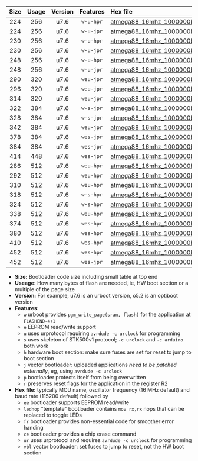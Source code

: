 |Size|Usage|Version|Features|Hex file|
|:-:|:-:|:-:|:-:|:--|
|224|256|u7.6|`w-u-hpr`|[atmega88_16mhz_1000000bps_ur.hex](https://raw.githubusercontent.com/stefanrueger/urboot/main/atmega88_16mhz_1000000bps_ur.hex)|
|224|256|u7.6|`w-u-jpr`|[atmega88_16mhz_1000000bps_ur_vbl.hex](https://raw.githubusercontent.com/stefanrueger/urboot/main/atmega88_16mhz_1000000bps_ur_vbl.hex)|
|230|256|u7.6|`w-u-hpr`|[atmega88_16mhz_1000000bps_lednop_ur.hex](https://raw.githubusercontent.com/stefanrueger/urboot/main/atmega88_16mhz_1000000bps_lednop_ur.hex)|
|230|256|u7.6|`w-u-jpr`|[atmega88_16mhz_1000000bps_lednop_ur_vbl.hex](https://raw.githubusercontent.com/stefanrueger/urboot/main/atmega88_16mhz_1000000bps_lednop_ur_vbl.hex)|
|248|256|u7.6|`w-u-hpr`|[atmega88_16mhz_1000000bps_lednop_fr_ur.hex](https://raw.githubusercontent.com/stefanrueger/urboot/main/atmega88_16mhz_1000000bps_lednop_fr_ur.hex)|
|248|256|u7.6|`w-u-jpr`|[atmega88_16mhz_1000000bps_lednop_fr_ur_vbl.hex](https://raw.githubusercontent.com/stefanrueger/urboot/main/atmega88_16mhz_1000000bps_lednop_fr_ur_vbl.hex)|
|290|320|u7.6|`weu-jpr`|[atmega88_16mhz_1000000bps_ee_ur_vbl.hex](https://raw.githubusercontent.com/stefanrueger/urboot/main/atmega88_16mhz_1000000bps_ee_ur_vbl.hex)|
|296|320|u7.6|`weu-jpr`|[atmega88_16mhz_1000000bps_ee_lednop_ur_vbl.hex](https://raw.githubusercontent.com/stefanrueger/urboot/main/atmega88_16mhz_1000000bps_ee_lednop_ur_vbl.hex)|
|314|320|u7.6|`weu-jpr`|[atmega88_16mhz_1000000bps_ee_lednop_fr_ur_vbl.hex](https://raw.githubusercontent.com/stefanrueger/urboot/main/atmega88_16mhz_1000000bps_ee_lednop_fr_ur_vbl.hex)|
|322|384|u7.6|`w-s-jpr`|[atmega88_16mhz_1000000bps_vbl.hex](https://raw.githubusercontent.com/stefanrueger/urboot/main/atmega88_16mhz_1000000bps_vbl.hex)|
|328|384|u7.6|`w-s-jpr`|[atmega88_16mhz_1000000bps_lednop_vbl.hex](https://raw.githubusercontent.com/stefanrueger/urboot/main/atmega88_16mhz_1000000bps_lednop_vbl.hex)|
|342|384|u7.6|`weu-jpr`|[atmega88_16mhz_1000000bps_ee_lednop_fr_ce_ur_vbl.hex](https://raw.githubusercontent.com/stefanrueger/urboot/main/atmega88_16mhz_1000000bps_ee_lednop_fr_ce_ur_vbl.hex)|
|378|384|u7.6|`wes-jpr`|[atmega88_16mhz_1000000bps_ee_vbl.hex](https://raw.githubusercontent.com/stefanrueger/urboot/main/atmega88_16mhz_1000000bps_ee_vbl.hex)|
|384|384|u7.6|`wes-jpr`|[atmega88_16mhz_1000000bps_ee_lednop_vbl.hex](https://raw.githubusercontent.com/stefanrueger/urboot/main/atmega88_16mhz_1000000bps_ee_lednop_vbl.hex)|
|414|448|u7.6|`wes-jpr`|[atmega88_16mhz_1000000bps_ee_lednop_fr_vbl.hex](https://raw.githubusercontent.com/stefanrueger/urboot/main/atmega88_16mhz_1000000bps_ee_lednop_fr_vbl.hex)|
|286|512|u7.6|`weu-hpr`|[atmega88_16mhz_1000000bps_ee_ur.hex](https://raw.githubusercontent.com/stefanrueger/urboot/main/atmega88_16mhz_1000000bps_ee_ur.hex)|
|292|512|u7.6|`weu-hpr`|[atmega88_16mhz_1000000bps_ee_lednop_ur.hex](https://raw.githubusercontent.com/stefanrueger/urboot/main/atmega88_16mhz_1000000bps_ee_lednop_ur.hex)|
|310|512|u7.6|`weu-hpr`|[atmega88_16mhz_1000000bps_ee_lednop_fr_ur.hex](https://raw.githubusercontent.com/stefanrueger/urboot/main/atmega88_16mhz_1000000bps_ee_lednop_fr_ur.hex)|
|318|512|u7.6|`w-s-hpr`|[atmega88_16mhz_1000000bps.hex](https://raw.githubusercontent.com/stefanrueger/urboot/main/atmega88_16mhz_1000000bps.hex)|
|324|512|u7.6|`w-s-hpr`|[atmega88_16mhz_1000000bps_lednop.hex](https://raw.githubusercontent.com/stefanrueger/urboot/main/atmega88_16mhz_1000000bps_lednop.hex)|
|338|512|u7.6|`weu-hpr`|[atmega88_16mhz_1000000bps_ee_lednop_fr_ce_ur.hex](https://raw.githubusercontent.com/stefanrueger/urboot/main/atmega88_16mhz_1000000bps_ee_lednop_fr_ce_ur.hex)|
|374|512|u7.6|`wes-hpr`|[atmega88_16mhz_1000000bps_ee.hex](https://raw.githubusercontent.com/stefanrueger/urboot/main/atmega88_16mhz_1000000bps_ee.hex)|
|380|512|u7.6|`wes-hpr`|[atmega88_16mhz_1000000bps_ee_lednop.hex](https://raw.githubusercontent.com/stefanrueger/urboot/main/atmega88_16mhz_1000000bps_ee_lednop.hex)|
|410|512|u7.6|`wes-hpr`|[atmega88_16mhz_1000000bps_ee_lednop_fr.hex](https://raw.githubusercontent.com/stefanrueger/urboot/main/atmega88_16mhz_1000000bps_ee_lednop_fr.hex)|
|452|512|u7.6|`wes-hpr`|[atmega88_16mhz_1000000bps_ee_lednop_fr_ce.hex](https://raw.githubusercontent.com/stefanrueger/urboot/main/atmega88_16mhz_1000000bps_ee_lednop_fr_ce.hex)|
|452|512|u7.6|`wes-jpr`|[atmega88_16mhz_1000000bps_ee_lednop_fr_ce_vbl.hex](https://raw.githubusercontent.com/stefanrueger/urboot/main/atmega88_16mhz_1000000bps_ee_lednop_fr_ce_vbl.hex)|

- **Size:** Bootloader code size including small table at top end
- **Useage:** How many bytes of flash are needed, ie, HW boot section or a multiple of the page size
- **Version:** For example, u7.6 is an urboot version, o5.2 is an optiboot version
- **Features:**
  + `w` urboot provides `pgm_write_page(sram, flash)` for the application at `FLASHEND-4+1`
  + `e` EEPROM read/write support
  + `u` uses urprotocol requiring `avrdude -c urclock` for programming
  + `s` uses skeleton of STK500v1 protocol; `-c urclock` and `-c arduino` both work
  + `h` hardware boot section: make sure fuses are set for reset to jump to boot section
  + `j` vector bootloader: uploaded applications *need to be patched externally*, eg, using `avrdude -c urclock`
  + `p` bootloader protects itself from being overwritten
  + `r` preserves reset flags for the application in the register R2
- **Hex file:** typically MCU name, oscillator frequency (16 MHz default) and baud rate (115200 default) followed by
  + `ee` bootloader supports EEPROM read/write
  + `lednop` "template" bootloader contains `mov rx,rx` nops that can be replaced to toggle LEDs
  + `fr` bootloader provides non-essential code for smoother error handing
  + `ce` bootloader provides a chip erase command
  + `ur` uses urprotocol and requires `avrdude -c urclock` for programming
  + `vbl` vector bootloader: set fuses to jump to reset, not the HW boot section
